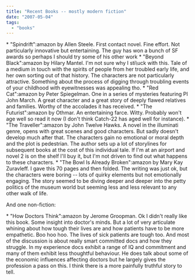 ```yaml
---
title: "Recent Books -- mostly modern fiction"
date: "2007-05-04"
tags: 
  - "books"
---
```


\* "Spindrift":amazon by Allen Steele. First contact novel. Fine effort. Not particularly innovative but entertaining. The guy has won a bunch of SF awards so perhaps I should try some of his other work \* "Beyond Black":amazon by Hilary Mantel. I'm not sure why I sti\\uck with this. Tale of a medium in touch with the spirits of people from her troubled early life, and her own sorting out of that history. The characters are not particularly attractive. Something about the process of digging through troubling events of your childhood with eyewitnesses was appealing tho. \* "Red Cat":amazon by Peter Spiegelman. One in a series of mysteries featuring PI John March. A great character and a great story of deeply flawed relatives and families. Worthy of the accolades it has received. \* "The Futurist":amazon by Othmar. An entertaining farce. Witty. Probably won't age well so read it now (I don't think Catch-22 has aged well for instance). \* "The Traveller":amazon by John Twelve Hawks. A novel in the illuminati genre, opens with great scenes and good characters. But sadly doesn't develop much after that. The characters gain no emotional or moral depth and the plot is pedestrian. The author sets up a lot of storylines for subsequent books at the cost of this individual tale. If I'm at an airport and novel 2 is on the shelf I'll buy it, but I'm not driven to find out what happens to these characters. \* "The Bowl Is Already Broken":amazon by Mary Kay Zuravleff. I gave this 70 pages and then folded. The writing was just ok, but the characters were boring -- lots of quirky elements but not emotionally engaging. The story seemed to be diving deeper and deeper into the petty politics of the museum world but seeming less and less relevant to any other walk of life.

And one non-fiction:

\* "How Doctors Think":amazon by Jerome Groopman. Ok I didn't really like this book. Some insight into doctor's minds. But a lot of very articulate whining about how tough their lives are and how patients have to be more empathetic. Boo hoo hoo. The lives of sick patients are tough too. And most of the discussion is about really smart committed docs and how they struggle. In my experience docs exhibit a range of IQ and commitment and many of them exhibit less thoughtful behaviour. He does talk about some of the economic influences affecting doctors but he largely gives the profession a pass on this. I think there is a more painfully truthful story to tell.
